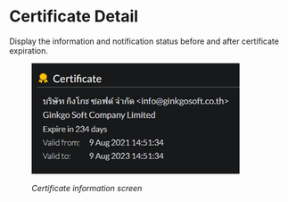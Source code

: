 # Certificate Detail

Display the information and notification status before and after certificate expiration.

<figure><img src="../../.gitbook/assets/image (49).png" alt=""><figcaption><p><em>Certificate information screen</em></p></figcaption></figure>
